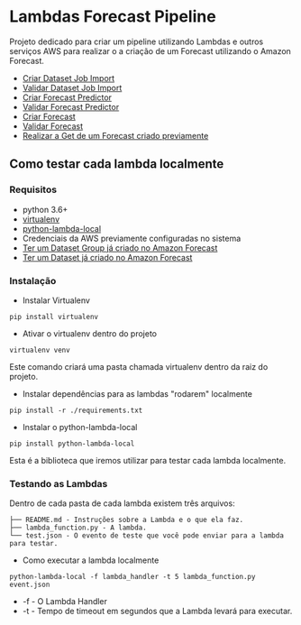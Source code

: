# Lambdas Forecast Pipeline

Projeto dedicado para criar um pipeline utilizando Lambdas e outros serviços AWS para realizar o a criação de um Forecast utilizando o Amazon Forecast.

* [Criar Dataset Job Import](blood_analysis_create_dataset_import_job/lambda_function.py)
* [Validar Dataset Job Import](blood_analysis_create_dataset_import_job_validate/lambda_function.py)
* [Criar Forecast Predictor](blood_analysis_create_predictor/lambda_function.py)
* [Validar Forecast Predictor](blood_analysis_create_forecast_validate/lambda_function.py)
* [Criar Forecast](blood_analysis_create_forecast/lambda_function.py)
* [Validar Forecast](blood_analysis_create_forecast_validate/lambda_function.py)
* [Realizar a Get de um Forecast criado previamente](lamda_function.py)


## Como testar cada lambda localmente

### Requisitos

* python 3.6+
* [virtualenv](https://virtualenv.pypa.io/en/latest/)
* [python-lambda-local](https://pypi.org/project/python-lambda-local/)
* Credenciais da AWS previamente configuradas no sistema
* [Ter um Dataset Group já criado no Amazon Forecast](https://docs.aws.amazon.com/forecast/latest/dg/howitworks-datasets-groups.html)
* [Ter um Dataset já criado no Amazon Forecast](https://docs.aws.amazon.com/forecast/latest/dg/howitworks-datasets-groups.html)

### Instalação

* Instalar Virtualenv

```shell
pip install virtualenv
```

* Ativar o virtualenv dentro do projeto

```shell
virtualenv venv
```
Este comando criará uma pasta chamada virtualenv dentro da raiz do projeto.

* Instalar dependências para as lambdas "rodarem" localmente

```shell
pip install -r ./requirements.txt
```

* Instalar o python-lambda-local

```shell
pip install python-lambda-local
```

Esta é a biblioteca que iremos utilizar para testar cada lambda localmente.

### Testando as Lambdas

Dentro de cada pasta de cada lambda existem três arquivos:

```
├── README.md - Instruções sobre a Lambda e o que ela faz.
├── lambda_function.py - A lambda.
└── test.json - O evento de teste que você pode enviar para a lambda para testar.
```

* Como executar a lambda localmente

```shell
python-lambda-local -f lambda_handler -t 5 lambda_function.py event.json
```

* -f - O Lambda Handler
* -t - Tempo de timeout em segundos que a Lambda levará para executar.
